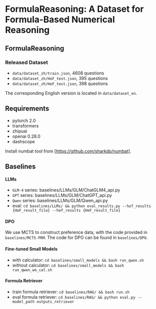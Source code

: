 # FormulaReasoning: A Dataset for Formula-Based Numerical Reasoning

## FormulaReasoning

### Released Dataset
- `data/dataset_zh/train.json`, 4608 questions
- `data/dataset_zh/HoF_test.json`, 395 questions
- `data/dataset_zh/HeF_test.json`, 398 questions

The corresponding English version is located in `data/dataset_en`.

## Requirements
- pytorch 2.0
- transformers
- zhipuai
- openai 0.28.0
- dashscope
  
Install numbat tool from [https://github.com/sharkdp/numbat].

## Baselines
#### LLMs
- `GLM-4` series: baselines/LLMs/GLM/ChatGLM4_api.py
- `GPT` series: baselines/LLMs/GLM/ChatGPT_api.py
- `Qwen` series: baselines/LLMs/GLM/Qwen_api.py
- eval: `cd baselines/LLMs/ && python eval_results.py --hof_results {HoF_result_file} --hef_results {HeF_result_file}`

#### DPO
We use MCTS to construct preference data, with the code provided in `baselines/MCTS-PRM`. The code for DPO can be found in `baselines/DPO`.

#### Fine-tuned Small Models
- with calculator: `cd baselines/small_models && bash run_qwen.sh`
- without calculator: `cd baselines/small_models && bash run_qwen_wo_cal.sh`


#### Formula Retriever
- train formula retriever: `cd baselines/RAG/ && bash run.sh`
- eval formula retriever: `cd baselines/RAG/ && python eval.py --model_path outputs_retriever`
